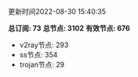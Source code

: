 更新时间2022-08-30 15:40:35

**总订阅: 73**
**总节点: 3102**
**有效节点: 676**
- v2ray节点: 293
- ss节点: 354
- trojan节点: 29
